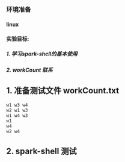 ### 环境准备 
#### linux
#### 实验目标: 
##### 1. 学习spark-shell的基本使用
##### 2. workCount 联系


## 1. 准备测试文件 workCount.txt
```
w1 w3 w4
w2 w1 w3
w1 w4 w3
w1
w4
w2 w4
```
## 2. spark-shell 测试
```
```